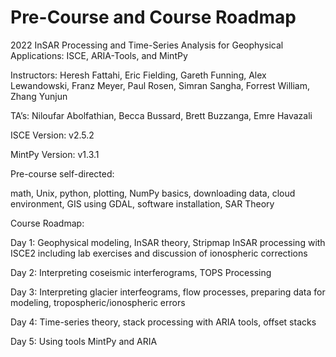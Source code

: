 # Pre-Course and Course Roadmap
2022 InSAR Processing and Time-Series Analysis for Geophysical Applications: ISCE, ARIA-Tools, and MintPy

Instructors: Heresh Fattahi, Eric Fielding, Gareth Funning, Alex Lewandowski, Franz Meyer, Paul Rosen, Simran Sangha, Forrest William, Zhang Yunjun

TA’s: Niloufar Abolfathian, Becca Bussard, Brett Buzzanga, Emre Havazali

ISCE Version: v2.5.2

MintPy Version: v1.3.1

Pre-course self-directed: 

math, Unix, python, plotting, NumPy basics, downloading data, cloud environment, GIS using GDAL, software installation, SAR Theory

Course Roadmap:

Day 1: Geophysical modeling, InSAR theory, Stripmap InSAR processing with ISCE2 including lab exercises and discussion of ionospheric corrections

Day 2: Interpreting coseismic interferograms, TOPS Processing

Day 3: Interpreting glacier interfeograms, flow processes, preparing data for modeling, tropospheric/ionospheric errors

Day 4: Time-series theory, stack processing with ARIA tools, offset stacks

Day 5: Using tools MintPy and ARIA
 

